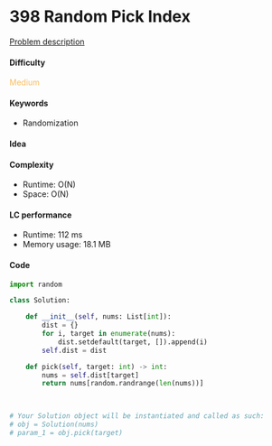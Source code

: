 398 Random Pick Index
=======================
[Problem description](https://leetcode.com/problems/random-pick-index/)

#### Difficulty
<span style="color:#FABC60">Medium</span>

#### Keywords
- Randomization

#### Idea


#### Complexity
- Runtime: O(N)
- Space: O(N)

#### LC performance
- Runtime: 112 ms
- Memory usage: 18.1 MB

#### Code
```python
import random

class Solution:

    def __init__(self, nums: List[int]):
        dist = {}
        for i, target in enumerate(nums):
            dist.setdefault(target, []).append(i)
        self.dist = dist

    def pick(self, target: int) -> int:
        nums = self.dist[target]
        return nums[random.randrange(len(nums))]
        


# Your Solution object will be instantiated and called as such:
# obj = Solution(nums)
# param_1 = obj.pick(target)
```